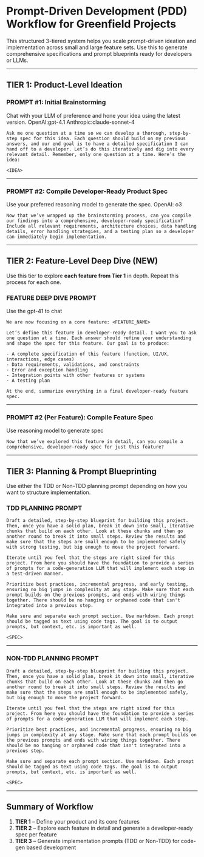 
# Prompt-Driven Development (PDD) Workflow for Greenfield Projects

This structured 3-tiered system helps you scale prompt-driven ideation and implementation across small and large feature sets. Use this to generate comprehensive specifications and prompt blueprints ready for developers or LLMs.

---

## TIER 1: Product-Level Ideation

### PROMPT #1: Initial Brainstorming

Chat with your LLM of preference and hone your idea using the latest version.  OpenAI:gpt-4.1  Anthropic:claude-sonnet-4

```
Ask me one question at a time so we can develop a thorough, step-by-step spec for this idea. Each question should build on my previous answers, and our end goal is to have a detailed specification I can hand off to a developer. Let’s do this iteratively and dig into every relevant detail. Remember, only one question at a time. Here’s the idea: 

<IDEA>
```

---

### PROMPT #2: Compile Developer-Ready Product Spec

Use your preferred reasoning model to generate the spec.  OpenAI: o3

```
Now that we’ve wrapped up the brainstorming process, can you compile our findings into a comprehensive, developer-ready specification? Include all relevant requirements, architecture choices, data handling details, error handling strategies, and a testing plan so a developer can immediately begin implementation.
```

---

## TIER 2: Feature-Level Deep Dive (NEW)

Use this tier to explore **each feature from Tier 1** in depth. Repeat this process for each one.

### FEATURE DEEP DIVE PROMPT

Use the gpt-41 to chat

```
We are now focusing on a core feature: <FEATURE_NAME>

Let’s define this feature in developer-ready detail. I want you to ask one question at a time. Each answer should refine your understanding and shape the spec for this feature. Our goal is to produce:

- A complete specification of this feature (function, UI/UX, interactions, edge cases)
- Data requirements, validations, and constraints
- Error and exception handling
- Integration points with other features or systems
- A testing plan

At the end, summarize everything in a final developer-ready feature spec.
```

---

### PROMPT #2 (Per Feature): Compile Feature Spec

Use reasoning model to generate spec

```
Now that we’ve explored this feature in detail, can you compile a comprehensive, developer-ready spec for just this feature?
```

---

## TIER 3: Planning & Prompt Blueprinting

Use either the TDD or Non-TDD planning prompt depending on how you want to structure implementation.

### TDD PLANNING PROMPT
```
Draft a detailed, step-by-step blueprint for building this project. Then, once you have a solid plan, break it down into small, iterative chunks that build on each other. Look at these chunks and then go another round to break it into small steps. Review the results and make sure that the steps are small enough to be implemented safely with strong testing, but big enough to move the project forward. 

Iterate until you feel that the steps are right sized for this project. From here you should have the foundation to provide a series of prompts for a code-generation LLM that will implement each step in a test-driven manner.

Prioritize best practices, incremental progress, and early testing, ensuring no big jumps in complexity at any stage. Make sure that each prompt builds on the previous prompts, and ends with wiring things together. There should be no hanging or orphaned code that isn't integrated into a previous step.

Make sure and separate each prompt section. Use markdown. Each prompt should be tagged as text using code tags. The goal is to output prompts, but context, etc. is important as well.

<SPEC>
```

---

### NON-TDD PLANNING PROMPT
```
Draft a detailed, step-by-step blueprint for building this project. Then, once you have a solid plan, break it down into small, iterative chunks that build on each other. Look at these chunks and then go another round to break it into small steps. Review the results and make sure that the steps are small enough to be implemented safely, but big enough to move the project forward.

Iterate until you feel that the steps are right sized for this project. From here you should have the foundation to provide a series of prompts for a code-generation LLM that will implement each step.

Prioritize best practices, and incremental progress, ensuring no big jumps in complexity at any stage. Make sure that each prompt builds on the previous prompts and ends with wiring things together. There should be no hanging or orphaned code that isn't integrated into a previous step.

Make sure and separate each prompt section. Use markdown. Each prompt should be tagged as text using code tags. The goal is to output prompts, but context, etc. is important as well.

<SPEC>
```

---

## Summary of Workflow

1. **TIER 1** – Define your product and its core features
2. **TIER 2** – Explore each feature in detail and generate a developer-ready spec per feature
3. **TIER 3** – Generate implementation prompts (TDD or Non-TDD) for code-gen based development
